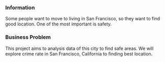 
### Information
Some people want to move to living in San Francisco, so they want to find good location. One of the most important is safety. 

### Business Problem
This project aims to analysis data of this city to find safe areas. We will explore crime rate in San Francisco, California to finding best location.
